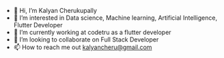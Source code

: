 - 👋 Hi, I’m Kalyan Cherukupally
- 👀 I’m interested in Data science, Machine learning, Artificial Intelligence, Flutter Developer
- 🌱 I’m currently working at codetru as a flutter developer
- 💞️ I’m looking to collaborate on Full Stack Developer
- 📫 How to reach me out kalyancheru@gmail.com
